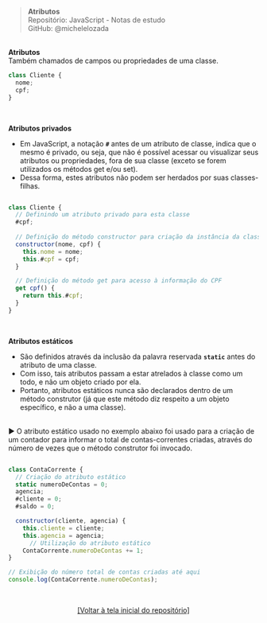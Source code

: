 > **Atributos**  
> Repositório: JavaScript - Notas de estudo     
> GitHub: @michelelozada
&nbsp;
     
&nbsp;   
**Atributos**   
Também chamados de campos ou propriedades de uma classe.  
```js
class Cliente {
  nome;
  cpf;
}
```

&nbsp;  

**Atributos privados**  
- Em JavaScript, a notação **`#`** antes de um atributo de classe, indica que o mesmo é privado, ou 
seja, que não é possível acessar ou visualizar seus atributos ou propriedades, fora de sua classe 
(exceto se forem utilizados os métodos get e/ou set).  
- Dessa forma, estes atributos não podem ser herdados por suas classes-filhas.    
```js

class Cliente {
  // Definindo um atributo privado para esta classe
  #cpf;
	
  // Definição do método constructor para criação da instância da classe
  constructor(nome, cpf) {
    this.nome = nome;
    this.#cpf = cpf;
  }

  // Definição do método get para acesso à informação do CPF
  get cpf() {
    return this.#cpf;
  }
}
```

&nbsp; 

**Atributos estáticos**  
- São definidos através da inclusão da palavra reservada **`static`** antes do atributo de uma classe.    
- Com isso, tais atributos passam a estar atrelados à classe como um todo, e não um objeto criado por ela.      
- Portanto, atributos estáticos nunca são declarados dentro de um método construtor (já que 
este método diz respeito a um objeto específico, e não a uma classe).     
&nbsp; 

:arrow_forward: O atributo estático usado no exemplo abaixo foi usado para a criação de um contador para informar
o total de contas-correntes criadas, através do número de vezes que o método construtor foi invocado.   
```js

class ContaCorrente {
  // Criação do atributo estático
  static numeroDeContas = 0;
  agencia;
  #cliente = 0;
  #saldo = 0;

  constructor(cliente, agencia) {
    this.cliente = cliente;
    this.agencia = agencia;
	  // Utilização do atributo estático 
    ContaCorrente.numeroDeContas += 1;
}

// Exibição do número total de contas criadas até aqui
console.log(ContaCorrente.numeroDeContas);
```

&nbsp;

<div align="center">
<a href="https://github.com/michelelozada/JavaScript-Study-Notes">[Voltar à tela inicial do repositório]</a>
</div>